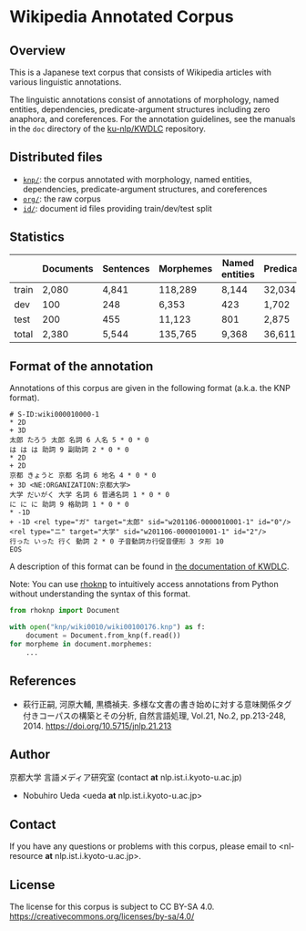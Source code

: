 # Wikipedia Annotated Corpus

## Overview

This is a Japanese text corpus that consists of Wikipedia articles with various linguistic annotations.

The linguistic annotations consist of annotations of morphology, named entities, dependencies, predicate-argument
structures including zero anaphora, and coreferences.
For the annotation guidelines, see the manuals in the `doc` directory of
the [ku-nlp/KWDLC](https://github.com/ku-nlp/KWDLC) repository.

## Distributed files

- [`knp/`](./knp): the corpus annotated with morphology, named entities, dependencies, predicate-argument structures,
  and coreferences
- [`org/`](./org): the raw corpus
- [`id/`](./id): document id files providing train/dev/test split

## Statistics

|       |   Documents |   Sentences |   Morphemes |   Named entities |   Predicates |   Coreferring mentions |
|-------|-------------|-------------|-------------|------------------|--------------|------------------------|
| train |       2,080 |       4,841 |     118,289 |            8,144 |       32,034 |                 26,852 |
| dev   |         100 |         248 |       6,353 |              423 |        1,702 |                  1,435 |
| test  |         200 |         455 |      11,123 |              801 |        2,875 |                  2,533 |
| total |       2,380 |       5,544 |     135,765 |            9,368 |       36,611 |                 30,820 |

## Format of the annotation

Annotations of this corpus are given in the following format (a.k.a. the KNP format).

```text
# S-ID:wiki000010000-1
* 2D
+ 3D
太郎 たろう 太郎 名詞 6 人名 5 * 0 * 0
は は は 助詞 9 副助詞 2 * 0 * 0
* 2D
+ 2D
京都 きょうと 京都 名詞 6 地名 4 * 0 * 0
+ 3D <NE:ORGANIZATION:京都大学>
大学 だいがく 大学 名詞 6 普通名詞 1 * 0 * 0
に に に 助詞 9 格助詞 1 * 0 * 0
* -1D
+ -1D <rel type="ガ" target="太郎" sid="w201106-0000010001-1" id="0"/><rel type="ニ" target="大学" sid="w201106-0000010001-1" id="2"/>
行った いった 行く 動詞 2 * 0 子音動詞カ行促音便形 3 タ形 10
EOS
```

A description of this format can be found in [the documentation of KWDLC](https://github.com/ku-nlp/KWDLC#format-of-the-corpus-annotated-with-annotations-of-morphology-named-entities-dependencies-predicate-argument-structures-and-coreferences).

Note: You can use [rhoknp](https://github.com/ku-nlp/rhoknp) to intuitively access annotations from Python without understanding the syntax of this format.

```python
from rhoknp import Document

with open("knp/wiki0010/wiki00100176.knp") as f:
    document = Document.from_knp(f.read())
for morpheme in document.morphemes:
    ...
```

## References

- 萩行正嗣, 河原大輔, 黒橋禎夫. 多様な文書の書き始めに対する意味関係タグ付きコーパスの構築とその分析, 自然言語処理,
  Vol.21, No.2, pp.213-248, 2014. <https://doi.org/10.5715/jnlp.21.213>

## Author

京都大学 言語メディア研究室 (contact **at** nlp.ist.i.kyoto-u.ac.jp)

- Nobuhiro Ueda <ueda **at** nlp.ist.i.kyoto-u.ac.jp>

## Contact

If you have any questions or problems with this corpus, please email to <nl-resource **at** nlp.ist.i.kyoto-u.ac.jp>.

## License

The license for this corpus is subject to CC BY-SA 4.0.
<https://creativecommons.org/licenses/by-sa/4.0/>
